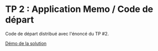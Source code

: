 # TP 2 : Application Memo / Code de départ

Code de départ distribué avec l'énoncé du TP #2.

[Démo de la solution](https://simfolio-9d068.web.app/) 